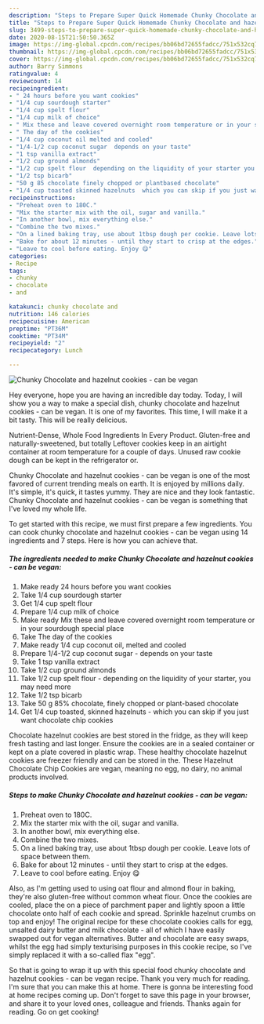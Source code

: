 ```yaml
---
description: "Steps to Prepare Super Quick Homemade Chunky Chocolate and hazelnut cookies - can be vegan"
title: "Steps to Prepare Super Quick Homemade Chunky Chocolate and hazelnut cookies - can be vegan"
slug: 3499-steps-to-prepare-super-quick-homemade-chunky-chocolate-and-hazelnut-cookies-can-be-vegan
date: 2020-08-15T21:50:50.365Z
image: https://img-global.cpcdn.com/recipes/bb06bd72655fadcc/751x532cq70/chunky-chocolate-and-hazelnut-cookies-can-be-vegan-recipe-main-photo.jpg
thumbnail: https://img-global.cpcdn.com/recipes/bb06bd72655fadcc/751x532cq70/chunky-chocolate-and-hazelnut-cookies-can-be-vegan-recipe-main-photo.jpg
cover: https://img-global.cpcdn.com/recipes/bb06bd72655fadcc/751x532cq70/chunky-chocolate-and-hazelnut-cookies-can-be-vegan-recipe-main-photo.jpg
author: Barry Simmons
ratingvalue: 4
reviewcount: 14
recipeingredient:
- " 24 hours before you want cookies"
- "1/4 cup sourdough starter"
- "1/4 cup spelt flour"
- "1/4 cup milk of choice"
- " Mix these and leave covered overnight room temperature or in your sourdough special place"
- " The day of the cookies"
- "1/4 cup coconut oil melted and cooled"
- "1/4-1/2 cup coconut sugar  depends on your taste"
- "1 tsp vanilla extract"
- "1/2 cup ground almonds"
- "1/2 cup spelt flour  depending on the liquidity of your starter you may need more"
- "1/2 tsp bicarb"
- "50 g 85 chocolate finely chopped or plantbased chocolate"
- "1/4 cup toasted skinned hazelnuts  which you can skip if you just want chocolate chip cookies"
recipeinstructions:
- "Preheat oven to 180C."
- "Mix the starter mix with the oil, sugar and vanilla."
- "In another bowl, mix everything else."
- "Combine the two mixes."
- "On a lined baking tray, use about 1tbsp dough per cookie. Leave lots of space between them."
- "Bake for about 12 minutes - until they start to crisp at the edges."
- "Leave to cool before eating. Enjoy 😋"
categories:
- Recipe
tags:
- chunky
- chocolate
- and

katakunci: chunky chocolate and 
nutrition: 146 calories
recipecuisine: American
preptime: "PT36M"
cooktime: "PT34M"
recipeyield: "2"
recipecategory: Lunch

---
```



![Chunky Chocolate and hazelnut cookies - can be vegan](https://img-global.cpcdn.com/recipes/bb06bd72655fadcc/751x532cq70/chunky-chocolate-and-hazelnut-cookies-can-be-vegan-recipe-main-photo.jpg)

Hey everyone, hope you are having an incredible day today. Today, I will show you a way to make a special dish, chunky chocolate and hazelnut cookies - can be vegan. It is one of my favorites. This time, I will make it a bit tasty. This will be really delicious.

Nutrient-Dense, Whole Food Ingredients In Every Product. Gluten-free and naturally-sweetened, but totally Leftover cookies keep in an airtight container at room temperature for a couple of days. Unused raw cookie dough can be kept in the refrigerator or.

Chunky Chocolate and hazelnut cookies - can be vegan is one of the most favored of current trending meals on earth. It is enjoyed by millions daily. It's simple, it's quick, it tastes yummy. They are nice and they look fantastic. Chunky Chocolate and hazelnut cookies - can be vegan is something that I've loved my whole life.


To get started with this recipe, we must first prepare a few ingredients. You can cook chunky chocolate and hazelnut cookies - can be vegan using 14 ingredients and 7 steps. Here is how you can achieve that.

<!--inarticleads1-->

##### The ingredients needed to make Chunky Chocolate and hazelnut cookies - can be vegan:

1. Make ready  24 hours before you want cookies
1. Take 1/4 cup sourdough starter
1. Get 1/4 cup spelt flour
1. Prepare 1/4 cup milk of choice
1. Make ready  Mix these and leave covered overnight room temperature or in your sourdough special place
1. Take  The day of the cookies
1. Make ready 1/4 cup coconut oil, melted and cooled
1. Prepare 1/4-1/2 cup coconut sugar - depends on your taste
1. Take 1 tsp vanilla extract
1. Take 1/2 cup ground almonds
1. Take 1/2 cup spelt flour - depending on the liquidity of your starter, you may need more
1. Take 1/2 tsp bicarb
1. Take 50 g 85% chocolate, finely chopped or plant-based chocolate
1. Get 1/4 cup toasted, skinned hazelnuts - which you can skip if you just want chocolate chip cookies


Chocolate hazelnut cookies are best stored in the fridge, as they will keep fresh tasting and last longer. Ensure the cookies are in a sealed container or kept on a plate covered in plastic wrap. These healthy chocolate hazelnut cookies are freezer friendly and can be stored in the. These Hazelnut Chocolate Chip Cookies are vegan, meaning no egg, no dairy, no animal products involved. 

<!--inarticleads2-->

##### Steps to make Chunky Chocolate and hazelnut cookies - can be vegan:

1. Preheat oven to 180C.
1. Mix the starter mix with the oil, sugar and vanilla.
1. In another bowl, mix everything else.
1. Combine the two mixes.
1. On a lined baking tray, use about 1tbsp dough per cookie. Leave lots of space between them.
1. Bake for about 12 minutes - until they start to crisp at the edges.
1. Leave to cool before eating. Enjoy 😋


Also, as I&#39;m getting used to using oat flour and almond flour in baking, they&#39;re also gluten-free without common wheat flour. Once the cookies are cooled, place the on a piece of parchment paper and lightly spoon a little chocolate onto half of each cookie and spread. Sprinkle hazelnut crumbs on top and enjoy! The original recipe for these chocolate cookies calls for egg, unsalted dairy butter and milk chocolate - all of which I have easily swapped out for vegan alternatives. Butter and chocolate are easy swaps, whilst the egg had simply texturising purposes in this cookie recipe, so I&#39;ve simply replaced it with a so-called flax &#34;egg&#34;. 

So that is going to wrap it up with this special food chunky chocolate and hazelnut cookies - can be vegan recipe. Thank you very much for reading. I'm sure that you can make this at home. There is gonna be interesting food at home recipes coming up. Don't forget to save this page in your browser, and share it to your loved ones, colleague and friends. Thanks again for reading. Go on get cooking!
